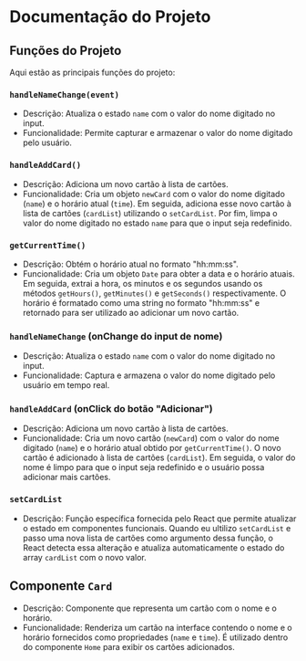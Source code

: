 # Documentação do Projeto

## Funções do Projeto

Aqui estão as principais funções do projeto:

### `handleNameChange(event)`

- Descrição: Atualiza o estado `name` com o valor do nome digitado no input.
- Funcionalidade: Permite capturar e armazenar o valor do nome digitado pelo usuário.

### `handleAddCard()`

- Descrição: Adiciona um novo cartão à lista de cartões.
- Funcionalidade: Cria um objeto `newCard` com o valor do nome digitado (`name`) e o horário atual (`time`). Em seguida, adiciona esse novo cartão à lista de cartões (`cardList`) utilizando o `setCardList`. Por fim, limpa o valor do nome digitado no estado `name` para que o input seja redefinido.

### `getCurrentTime()`

- Descrição: Obtém o horário atual no formato "hh:mm:ss".
- Funcionalidade: Cria um objeto `Date` para obter a data e o horário atuais. Em seguida, extrai a hora, os minutos e os segundos usando os métodos `getHours()`, `getMinutes()` e `getSeconds()` respectivamente. O horário é formatado como uma string no formato "hh:mm:ss" e retornado para ser utilizado ao adicionar um novo cartão.

### `handleNameChange` (onChange do input de nome)

- Descrição: Atualiza o estado `name` com o valor do nome digitado no input.
- Funcionalidade: Captura e armazena o valor do nome digitado pelo usuário em tempo real.

### `handleAddCard` (onClick do botão "Adicionar")

- Descrição: Adiciona um novo cartão à lista de cartões.
- Funcionalidade: Cria um novo cartão (`newCard`) com o valor do nome digitado (`name`) e o horário atual obtido por `getCurrentTime()`. O novo cartão é adicionado à lista de cartões (`cardList`). Em seguida, o valor do nome é limpo para que o input seja redefinido e o usuário possa adicionar mais cartões.

### `setCardList`

- Descrição: Função específica fornecida pelo React que permite atualizar o estado em componentes funcionais. Quando eu ultilizo `setCardList` e passo uma nova lista de cartões como argumento dessa função, o React detecta essa alteração e atualiza automaticamente o estado do array `cardList` com o novo valor.

## Componente `Card`

- Descrição: Componente que representa um cartão com o nome e o horário.
- Funcionalidade: Renderiza um cartão na interface contendo o nome e o horário fornecidos como propriedades (`name` e `time`). É utilizado dentro do componente `Home` para exibir os cartões adicionados.
